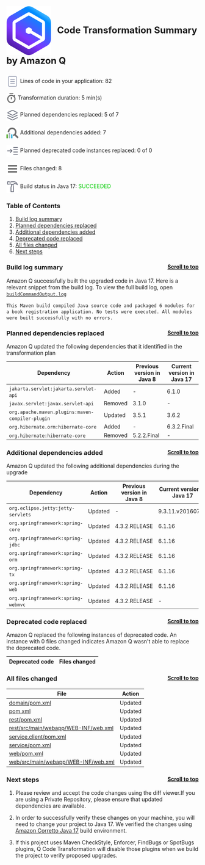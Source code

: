 <a id="top"></a>

<p style="font-size: 24px;"><img src="./qct-icons/transform-logo.svg" style="margin-right: 15px; vertical-align: middle;"></img><b>Code Transformation Summary by Amazon Q </b></p>
<p><img src="./qct-icons/transform-variables-dark.svg" style="margin-bottom: 1px; vertical-align: middle;"></img> Lines of code in your application: 82 <p>
<p><img src="./qct-icons/transform-clock-dark.svg" style="margin-bottom: 1px; vertical-align: middle;"></img> Transformation duration: 5 min(s) <p>
<p><img src="./qct-icons/transform-dependencies-dark.svg" style="margin-bottom: 1px; vertical-align: middle;"></img> Planned dependencies replaced: 5 of 7 <p>
<p><img src="./qct-icons/transform-dependencyAnalyzer-dark.svg" style="margin-bottom: 1px; vertical-align: middle;"></img> Additional dependencies added: 7 <p>
<p><img src="./qct-icons/transform-smartStepInto-dark.svg" style="margin-bottom: 1px; vertical-align: middle;"></img> Planned deprecated code instances replaced: 0 of 0 <p>
<p><img src="./qct-icons/transform-listFiles-dark.svg" style="margin-bottom: 1px; vertical-align: middle;"></img> Files changed: 8 <p>
<p><img src="./qct-icons/transform-build-dark.svg" style="margin-bottom: 1px; vertical-align: middle;"></img> Build status in Java 17: <span style="color: #00CC00">SUCCEEDED</span> <p>

### Table of Contents

1. <a href="#build-log-summary">Build log summary</a> 
1. <a href="#planned-dependencies-replaced">Planned dependencies replaced</a> 
1. <a href="#additional-dependencies-added">Additional dependencies added</a> 
1. <a href="#deprecated-code-replaced">Deprecated code replaced</a> 
1. <a href="#all-files-changed">All files changed</a> 
1. <a href="#next-steps">Next steps</a> 


### Build log summary <a style="float:right; font-size: 14px;" href="#top">Scroll to top</a><a id="build-log-summary"></a>

Amazon Q successfully built the upgraded code in Java 17. Here is a relevant snippet from the build log. To view the full build log, open [`buildCommandOutput.log`](./buildCommandOutput.log)

```
This Maven build compiled Java source code and packaged 6 modules for a book registration application. No tests were executed. All modules were built successfully with no errors.
```


### Planned dependencies replaced <a style="float:right; font-size: 14px;" href="#top">Scroll to top</a><a id="planned-dependencies-replaced"></a>

Amazon Q updated the following dependencies that it identified in the transformation plan

| Dependency | Action | Previous version in Java 8 | Current version in Java 17 |
|--------------|--------|--------|--------|
| `jakarta.servlet:jakarta.servlet-api` | Added | - | 6.1.0 |
| `javax.servlet:javax.servlet-api` | Removed | 3.1.0 | - |
| `org.apache.maven.plugins:maven-compiler-plugin` | Updated | 3.5.1 | 3.6.2 |
| `org.hibernate.orm:hibernate-core` | Added | - | 6.3.2.Final |
| `org.hibernate:hibernate-core` | Removed | 5.2.2.Final | - |

### Additional dependencies added <a style="float:right; font-size: 14px;" href="#top">Scroll to top</a><a id="additional-dependencies-added"></a>

Amazon Q updated the following additional dependencies during the upgrade

| Dependency | Action | Previous version in Java 8 | Current version in Java 17 |
|--------------|--------|--------|--------|
| `org.eclipse.jetty:jetty-servlets` | Updated | - | 9.3.11.v20160721 |
| `org.springframework:spring-core` | Updated | 4.3.2.RELEASE | 6.1.16 |
| `org.springframework:spring-jdbc` | Updated | 4.3.2.RELEASE | 6.1.16 |
| `org.springframework:spring-orm` | Updated | 4.3.2.RELEASE | 6.1.16 |
| `org.springframework:spring-tx` | Updated | 4.3.2.RELEASE | 6.1.16 |
| `org.springframework:spring-web` | Updated | 4.3.2.RELEASE | 6.1.16 |
| `org.springframework:spring-webmvc` | Updated | 4.3.2.RELEASE | - |

### Deprecated code replaced <a style="float:right; font-size: 14px;" href="#top">Scroll to top</a><a id="deprecated-code-replaced"></a>

Amazon Q replaced the following instances of deprecated code. An instance with 0 files
changed indicates Amazon Q wasn't able to replace the deprecated code.

| Deprecated code | Files changed |
|----------------|----------------|


### All files changed <a style="float:right; font-size: 14px;" href="#top">Scroll to top</a><a id="all-files-changed"></a>

| File | Action |
|----------------|--------|
| [domain/pom.xml](../domain/pom.xml) | Updated |
| [pom.xml](../pom.xml) | Updated |
| [rest/pom.xml](../rest/pom.xml) | Updated |
| [rest/src/main/webapp/WEB-INF/web.xml](../rest/src/main/webapp/WEB-INF/web.xml) | Updated |
| [service.client/pom.xml](../service.client/pom.xml) | Updated |
| [service/pom.xml](../service/pom.xml) | Updated |
| [web/pom.xml](../web/pom.xml) | Updated |
| [web/src/main/webapp/WEB-INF/web.xml](../web/src/main/webapp/WEB-INF/web.xml) | Updated |

### Next steps <a style="float:right; font-size: 14px;" href="#top">Scroll to top</a><a id="next-steps"></a>

1. Please review and accept the code changes using the diff viewer.If you are using a Private Repository, please ensure that updated dependencies are available.

1. In order to successfully verify these changes on your machine, you will need to change your project to Java 17. We verified the changes using [Amazon Corretto Java 17](https://docs.aws.amazon.com/corretto/latest/corretto-17-ug/what-is-corretto-17.html
) build environment.
1. If this project uses Maven CheckStyle, Enforcer, FindBugs or SpotBugs plugins, Q Code Transformation will disable those plugins when we build the project to verify proposed upgrades.
